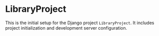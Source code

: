 # LibraryProject

This is the initial setup for the Django project `LibraryProject`. It includes project initialization and development server configuration.
